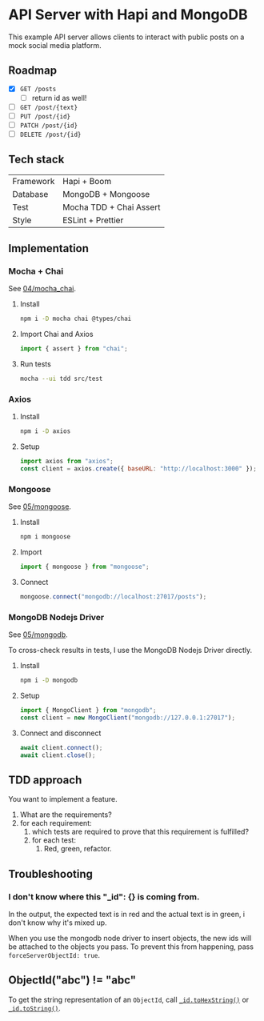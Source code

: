 # API Server with Hapi and MongoDB

This example API server allows clients to interact with public posts on a mock social media platform.

## Roadmap

- [x] `GET /posts`
  - [ ] return id as well!
- [ ] `GET /post/{text}`
- [ ] `PUT /post/{id}`
- [ ] `PATCH /post/{id}`
- [ ] `DELETE /post/{id}`

## Tech stack

|           |                         |
| --------- | ----------------------- |
| Framework | Hapi + Boom             |
| Database  | MongoDB + Mongoose      |
| Test      | Mocha TDD + Chai Assert |
| Style     | ESLint + Prettier       |

## Implementation

### Mocha + Chai

See [04/mocha_chai](../../04/mocha_chai).

1. Install

   ```sh
   npm i -D mocha chai @types/chai
   ```

1. Import Chai and Axios

   ```js
   import { assert } from "chai";
   ```

1. Run tests

   ```sh
   mocha --ui tdd src/test
   ```

### Axios

1. Install

   ```sh
   npm i -D axios
   ```

1. Setup

   ```js
   import axios from "axios";
   const client = axios.create({ baseURL: "http://localhost:3000" });
   ```

### Mongoose

See [05/mongoose](../../05/mongoose).

1. Install

   ```sh
   npm i mongoose
   ```

2. Import

   ```js
   import { mongoose } from "mongoose";
   ```

3. Connect

   ```js
   mongoose.connect("mongodb://localhost:27017/posts");
   ```

### MongoDB Nodejs Driver

See [05/mongodb](../../05/mongodb/).

To cross-check results in tests, I use the MongoDB Nodejs Driver directly.

1. Install

   ```sh
   npm i -D mongodb
   ```

2. Setup

   ```js
   import { MongoClient } from "mongodb";
   const client = new MongoClient("mongodb://127.0.0.1:27017");
   ```

3. Connect and disconnect
   ```js
   await client.connect();
   await client.close();
   ```

## TDD approach

You want to implement a feature.

1. What are the requirements?
1. for each requirement:
   1. which tests are required to prove that this requirement is fulfilled?
   1. for each test:
      1. Red, green, refactor.

## Troubleshooting

### I don't know where this "\_id": {} is coming from.

In the output, the expected text is in red and the actual text is in green, i don't know why it's mixed up.

When you use the mongodb node driver to insert objects, the new ids will be attached to the objects you pass. To prevent this from happening, pass `forceServerObjectId: true`.

## ObjectId("abc") != "abc"

To get the string representation of an `ObjectId`, call [`_id.toHexString()`](https://mongodb.github.io/node-mongodb-native/5.3/classes/BSON.ObjectId.html#toHexString) or [`_id.toString()`](https://mongodb.github.io/node-mongodb-native/5.3/classes/BSON.ObjectId.html#toString).
